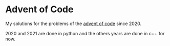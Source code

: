 # Advent of Code

My solutions for the problems of the [advent of code](https://adventofcode.com/) since 2020. 

2020 and 2021 are done in python and the others years are done in c++ for now. 
